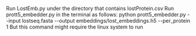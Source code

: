 Run LostEmb.py under the directory that contains lostProtein.csv
Run prott5_embedder.py in the terminal as follows:
python prott5_embedder.py --input lostseq.fasta --output embeddings/lost_embeddings.h5 --per_protein 1
But this command might require the linux system to run
